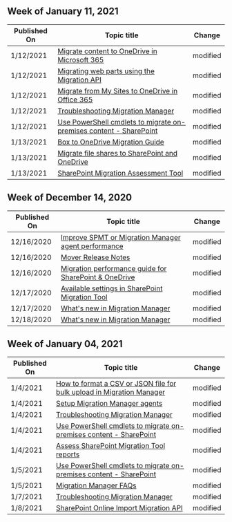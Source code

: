 <!-- This file is generated automatically each week. Changes made to this file will be overwritten.-->



## Week of January 11, 2021


| Published On |Topic title | Change |
|------|------------|--------|
| 1/12/2021 | [Migrate content to OneDrive in Microsoft 365](/SharepointMigration/migrating-content-to-onedrive-for-business) | modified |
| 1/12/2021 | [Migrating web parts using the Migration API](/SharepointMigration/migration-web-parts-migrationapi) | modified |
| 1/12/2021 | [Migrate from My Sites to OneDrive in Office 365](/SharepointMigration/mysites-to-onedrive-migration-guide) | modified |
| 1/12/2021 | [Troubleshooting Migration Manager](/SharepointMigration/mm-troubleshoot) | modified |
| 1/12/2021 | [Use PowerShell cmdlets to migrate on-premises content - SharePoint](/SharepointMigration/upload-on-premises-content-to-sharepoint-online-using-powershell-cmdlets) | modified |
| 1/13/2021 | [Box to OneDrive Migration Guide](/SharepointMigration/box-to-onedrive-and-sharepoint-migration-guide) | modified |
| 1/13/2021 | [Migrate file shares to SharePoint and OneDrive](/SharepointMigration/fileshare-to-odsp-migration-guide) | modified |
| 1/13/2021 | [SharePoint Migration Assessment Tool](/SharepointMigration/overview-of-the-sharepoint-migration-assessment-tool) | modified |


## Week of December 14, 2020


| Published On |Topic title | Change |
|------|------------|--------|
| 12/16/2020 | [Improve SPMT or Migration Manager agent performance](/SharepointMigration/spmt-performance-guidance) | modified |
| 12/16/2020 | [Mover Release Notes](/SharepointMigration/mover-release-notes) | modified |
| 12/16/2020 | [Migration performance guide for SharePoint & OneDrive](/SharepointMigration/sharepoint-online-and-onedrive-migration-speed) | modified |
| 12/17/2020 | [Available settings in SharePoint Migration Tool](/SharepointMigration/spmt-settings) | modified |
| 12/17/2020 | [What's new in Migration Manager](/SharepointMigration/mm-whats-new) | modified |
| 12/18/2020 | [What's new in Migration Manager](/SharepointMigration/mm-whats-new) | modified |


## Week of January 04, 2021


| Published On |Topic title | Change |
|------|------------|--------|
| 1/4/2021 | [How to format a CSV or JSON file for bulk upload in Migration Manager](/SharepointMigration/mm-bulk-upload-format-csv-json) | modified |
| 1/4/2021 | [Setup Migration Manager agents](/SharepointMigration/mm-setup-clients) | modified |
| 1/4/2021 | [Troubleshooting Migration Manager](/SharepointMigration/mm-troubleshoot) | modified |
| 1/4/2021 | [Use PowerShell cmdlets to migrate on-premises content - SharePoint](/SharepointMigration/upload-on-premises-content-to-sharepoint-online-using-powershell-cmdlets) | modified |
| 1/4/2021 | [Assess SharePoint Migration Tool reports](/SharepointMigration/using-the-sharepoint-migration-tool-reports) | modified |
| 1/5/2021 | [Use PowerShell cmdlets to migrate on-premises content - SharePoint](/SharepointMigration/upload-on-premises-content-to-sharepoint-online-using-powershell-cmdlets) | modified |
| 1/5/2021 | [Migration Manager FAQs](/SharepointMigration/mm-faqs) | modified |
| 1/7/2021 | [Troubleshooting Migration Manager](/SharepointMigration/mm-troubleshoot) | modified |
| 1/8/2021 | [SharePoint Online Import Migration API](/SharepointMigration/migration-import-api-updates) | modified |

